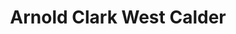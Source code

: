 ---
title: "Arnold Clark West Calder"
url: /west-calder/arnold-clark-west-calder/
shop: Autohaus
---